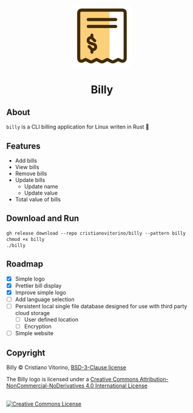 <p align="center">
    <img src="https://raw.githubusercontent.com/cristianovitorino/billy/main/icon.png" alt="icon" width="150"/>
</p>

<h1 align="center">
    Billy
</h1>

## About
`billy` is a CLI billing application for Linux writen in Rust 🦀

## Features
- Add bills
- View bills
- Remove bills
- Update bills
  - Update name
  - Update value
- Total value of bills

## Download and Run
```
gh release download --repo cristianovitorino/billy --pattern billy
chmod +x billy
./billy
```

## Roadmap
- [x] Simple logo
- [x] Prettier bill display
- [x] Improve simple logo
- [ ] Add language selection
- [ ] Persistent local single file database designed for use with third party cloud storage
    - [ ] User defined location
    - [ ] Encryption
- [ ] Simple website

## Copyright

Billy © Cristiano Vitorino, [BSD-3-Clause license](https://opensource.org/licenses/BSD-3-Clause)

<div>
The Billy logo is licensed under a <a rel="license" href="http://creativecommons.org/licenses/by-nc-nd/4.0/">Creative Commons Attribution-NonCommercial-NoDerivatives 4.0 International License</a>

<br/><a rel="license" href="http://creativecommons.org/licenses/by-nc-nd/4.0/"><img alt="Creative Commons License" style="border-width:0" src="https://licensebuttons.net/l/by-nc-nd/4.0/88x31.png" /></a>
</div>
